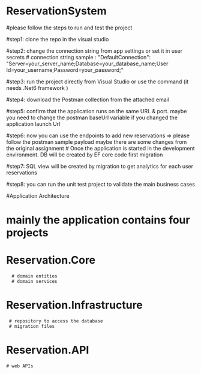# ReservationSystem

#please follow the steps to run and test the project 

#step1: clone the repo in the visual studio 

#step2: change the connection string from app settings or set it in user secrets 
    # connection string sample : "DefaultConnection": "Server=your_server_name;Database=your_database_name;User Id=your_username;Password=your_password;"
    
#step3: run the project directly from Visual Studio or use the command (it needs .Net6 framework ) 

#step4: download the Postman collection from the attached email 

#step5: confirm that the application runs on the same URL & port. maybe you need to change the postman baseUrl variable if you changed the application launch Url 

#step6: now you can use the endpoints to add new reservations => please follow the postman sample payload maybe there are some changes from the original assignment 
        # Once the application is started in the development environment. DB will be created by EF core code first migration 
        
#step7: SQL view will be created by migration to get analytics for each user reservations 

#step8: you can run the unit test project to validate the main business cases 


#Application Architecture 
# mainly the application contains four projects
# Reservation.Core
      # domain entities 
      # domain services
# Reservation.Infrastructure 
     # repository to access the database 
     # migration files 
# Reservation.API 
    # web APIs 

    
     
